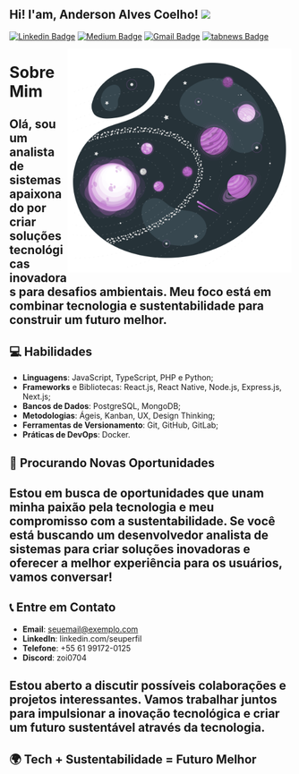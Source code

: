 <h2> Hi! I'am, Anderson Alves Coelho! <img src="https://dkrn4sk0rn31v.cloudfront.net/2018/05/29070459/pixelart-octocat.gif" width="50"></h2>

[![Linkedin Badge](https://img.shields.io/badge/-LinkedIn-blue?style=flat-square&logo=Linkedin&logoColor=white&link=https://www.linkedin.com/in/anajuliabit/)](https://www.linkedin.com/in/anderson-alves-coelho/)
[![Medium Badge](https://img.shields.io/badge/-Medium-000?style=flat-square&logo=Medium&logoColor=white&&link=https://medium.com/@anajuliabit)](https://a0a0coelho0.medium.com/)
[![Gmail Badge](https://img.shields.io/badge/-Gmail-c14438?style=flat-square&logo=Gmail&logoColor=white&link=mailto:a0a0coelho0@gmailcom)](mailto:a0a0coelho0@gmailcom)
[![tabnews Badge](https://img.shields.io/badge/-TabBews-white?style=flat-square&logoColor=white)]([mailto:a0a0coelho0@gmailcom](https://www.tabnews.com.br/andersonalvescoelho))


<img src="./solar-system.svg" min-width="400px" max-width="400px" width="400px" align="right" alt="Computador iuriCode">

# Sobre Mim
Olá, sou um analista de sistemas apaixonado por criar soluções tecnológicas inovadoras para desafios ambientais. Meu foco está em combinar tecnologia e sustentabilidade para construir um futuro melhor.
-
## 💻 Habilidades
- **Linguagens**: JavaScript, TypeScript, PHP e Python;
- **Frameworks** e Bibliotecas: React.js, React Native, Node.js, Express.js, Next.js;
- **Bancos de Dados**: PostgreSQL, MongoDB;
- **Metodologias**: Ágeis, Kanban, UX, Design Thinking;
- **Ferramentas de Versionamento**: Git, GitHub, GitLab;
- **Práticas de DevOps**: Docker.
  
## 🌱 Procurando Novas Oportunidades

Estou em busca de oportunidades que unam minha paixão pela tecnologia e meu compromisso com a sustentabilidade. Se você está buscando um desenvolvedor analista de sistemas para criar soluções inovadoras e oferecer a melhor experiência para os usuários, vamos conversar!
-
## 📞 Entre em Contato
- **Email**: seuemail@exemplo.com
- **LinkedIn**: linkedin.com/seuperfil
- **Telefone**: +55 61 99172-0125
- **Discord**: zoi0704

Estou aberto a discutir possíveis colaborações e projetos interessantes. Vamos trabalhar juntos para impulsionar a inovação tecnológica e criar um futuro sustentável através da tecnologia.
-
## 🌍 Tech + Sustentabilidade = Futuro Melhor